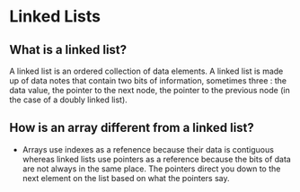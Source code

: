 # Linked Lists

## What is a linked list?

A linked list is an ordered collection of data elements. A linked list is made up of data notes that contain two bits of information, sometimes three : the data value, the pointer to the next node, the pointer to the previous node (in the case of a doubly linked list).

## How is an array different from a linked list?

- Arrays use indexes as a refenence because their data is contiguous whereas linked lists use pointers as a reference because the bits of data are not always in the same place. The pointers direct you down to the next element on the list based on what the pointers say.

